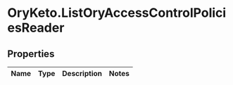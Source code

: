 # OryKeto.ListOryAccessControlPoliciesReader

## Properties
Name | Type | Description | Notes
------------ | ------------- | ------------- | -------------


